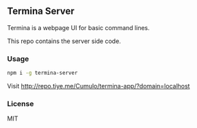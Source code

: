 
Termina Server
----

Termina is a webpage UI for basic command lines.

This repo contains the server side code.

### Usage

```bash
npm i -g termina-server
```

Visit http://repo.tiye.me/Cumulo/termina-app/?domain=localhost

### License

MIT
